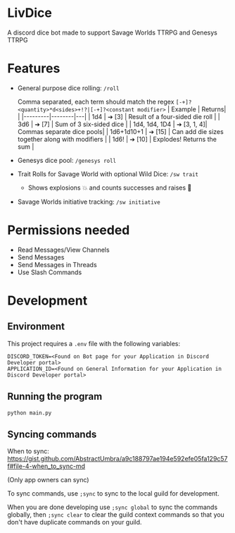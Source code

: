 # LivDice
A discord dice bot made to support Savage Worlds TTRPG and Genesys TTRPG

# Features
- General purpose dice rolling: `/roll`

    Comma separated, each term should match the regex `[-+]?<quantity>*d<sides>+!?|[-+]?<constant modifier>`
    | Example | Returns|  |
    |---------|--------|---|
    | 1d4     | ➔ [3] |  Result of a four-sided die roll |
    | 3d6   |  ➔ [7] | Sum of 3 six-sided dice |
    | 1d4, 1d4, 1D4 | ➔ [3, 1, 4]| Commas separate dice pools|
    | 1d6+1d10+1 | ➔ [15] | Can add die sizes together along with modifiers |
    | 1d6! | ➔ [10] | Explodes! Returns the sum |

- Genesys dice pool: `/genesys roll`


- Trait Rolls for Savage World with optional Wild Dice:  `/sw trait`
    - Shows explosions :boom: and counts successes and raises :dart:

- Savage Worlds initiative tracking: `/sw initiative`

# Permissions needed
- Read Messages/View Channels
- Send Messages
- Send Messages in Threads
- Use Slash Commands

# Development

## Environment
This project requires a `.env` file with the following variables:
```
DISCORD_TOKEN=<Found on Bot page for your Application in Discord Developer portal>
APPLICATION_ID=<Found on General Information for your Application in Discord Developer portal>
```

## Running the program
```
python main.py
```

## Syncing commands
When to sync: https://gist.github.com/AbstractUmbra/a9c188797ae194e592efe05fa129c57f#file-4-when_to_sync-md

(Only app owners can sync)

To sync commands, use `;sync` to sync to the local guild for development.

When you are done developing use `;sync global` to sync the commands globally, then `;sync clear` to clear the guild context commands so that you don't have duplicate commands on your guild.